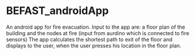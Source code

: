 # BEFAST_androidApp
An android app for fire evacuation.
Input to the app are: a floor plan of the building and the nodes at fire (input from aurdino which is connected to fire sensors)
The app calculates the shortest path to exit of the floor and displays to the user, when the user presses his location in the floor plan.
